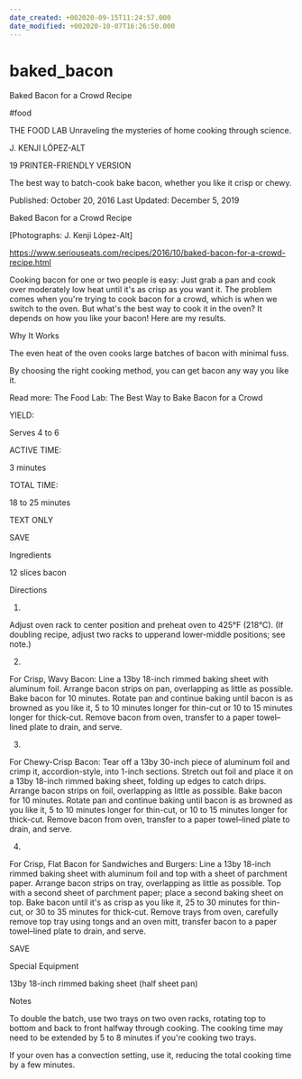 ```yaml
---
date_created: +002020-09-15T11:24:57.000
date_modified: +002020-10-07T16:26:50.000
---
```


# baked_bacon

Baked Bacon for a Crowd Recipe

#food

THE FOOD LAB Unraveling the mysteries of home cooking through science.

J. KENJI LÓPEZ-ALT

19 PRINTER-FRIENDLY VERSION

The best way to batch-cook bake bacon, whether you like it crisp or chewy.

Published: October 20, 2016 Last Updated: December 5, 2019

Baked Bacon for a Crowd Recipe

[Photographs: J. Kenji López-Alt]

https://www.seriouseats.com/recipes/2016/10/baked-bacon-for-a-crowd-recipe.html

Cooking bacon for one or two people is easy: Just grab a pan and cook over moderately low heat until it's as crisp as you want it. The problem comes when you're trying to cook bacon for a crowd, which is when we switch to the oven. But what's the best way to cook it in the oven? It depends on how you like your bacon! Here are my results.

Why It Works

The even heat of the oven cooks large batches of bacon with minimal fuss.

By choosing the right cooking method, you can get bacon any way you like it.

Read more: The Food Lab: The Best Way to Bake Bacon for a Crowd

YIELD:

Serves 4 to 6

ACTIVE TIME:

3 minutes

TOTAL TIME:

18 to 25 minutes

TEXT ONLY

 
 
 SAVE

Ingredients

12 slices bacon

Directions

1.

Adjust oven rack to center position and preheat oven to 425°F (218°C). (If doubling recipe, adjust two racks to upperand lower-middle positions; see note.)

2.

For Crisp, Wavy Bacon: Line a 13by 18-inch rimmed baking sheet with aluminum foil. Arrange bacon strips on pan, overlapping as little as possible. Bake bacon for 10 minutes. Rotate pan and continue baking until bacon is as browned as you like it, 5 to 10 minutes longer for thin-cut or 10 to 15 minutes longer for thick-cut. Remove bacon from oven, transfer to a paper towel–lined plate to drain, and serve.

3.

For Chewy-Crisp Bacon: Tear off a 13by 30-inch piece of aluminum foil and crimp it, accordion-style, into 1-inch sections. Stretch out foil and place it on a 13by 18-inch rimmed baking sheet, folding up edges to catch drips. Arrange bacon strips on foil, overlapping as little as possible. Bake bacon for 10 minutes. Rotate pan and continue baking until bacon is as browned as you like it, 5 to 10 minutes longer for thin-cut, or 10 to 15 minutes longer for thick-cut. Remove bacon from oven, transfer to a paper towel–lined plate to drain, and serve.

4.

For Crisp, Flat Bacon for Sandwiches and Burgers: Line a 13by 18-inch rimmed baking sheet with aluminum foil and top with a sheet of parchment paper. Arrange bacon strips on tray, overlapping as little as possible. Top with a second sheet of parchment paper; place a second baking sheet on top. Bake bacon until it's as crisp as you like it, 25 to 30 minutes for thin-cut, or 30 to 35 minutes for thick-cut. Remove trays from oven, carefully remove top tray using tongs and an oven mitt, transfer bacon to a paper towel–lined plate to drain, and serve.

 SAVE

Special Equipment

13by 18-inch rimmed baking sheet (half sheet pan)

Notes

To double the batch, use two trays on two oven racks, rotating top to bottom and back to front halfway through cooking. The cooking time may need to be extended by 5 to 8 minutes if you're cooking two trays.

If your oven has a convection setting, use it, reducing the total cooking time by a few minutes.
